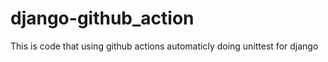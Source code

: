 # django-github_action

This is code that using github actions automaticly doing unittest for django
